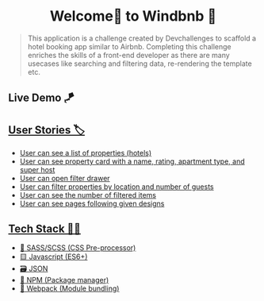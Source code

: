 <h1 align="center">Welcome👋 to Windbnb 🎏</h1>

> This application is a challenge created by Devchallenges to scaffold a hotel booking app similar to Airbnb. Completing this challenge enriches the skills of a front-end developer as there are many usecases like searching and filtering data, re-rendering the template etc.

## Live Demo 🪁

<a href="https://adoring-cray-5a05fc.netlify.app/" target="blank">

## User Stories 🏷️

- User can see a list of properties (hotels)
- User can see property card with a name, rating, apartment type, and super host
- User can open filter drawer
- User can filter properties by location and number of guests
- User can see the number of filtered items
- User can see pages following given designs

## Tech Stack 👩‍💻

- 🌈 SASS/SCSS (CSS Pre-processor)
- 🟨 Javascript (ES6+)
- 🗃️ JSON
- 🏬 NPM (Package manager)
- 🧳 Webpack (Module bundling)
